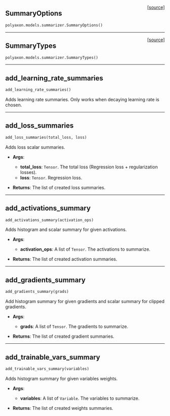 <span style="float:right;">[[source]](https://github.com/polyaxon/polyaxon-docs/blob/master/polyaxon/models/summarizer.py#L14)</span>
## SummaryOptions

```python
polyaxon.models.summarizer.SummaryOptions()
```


----

<span style="float:right;">[[source]](https://github.com/polyaxon/polyaxon-docs/blob/master/polyaxon/models/summarizer.py#L49)</span>
## SummaryTypes

```python
polyaxon.models.summarizer.SummaryTypes()
```


----

## add_learning_rate_summaries


```python
add_learning_rate_summaries()
```


Adds learning rate summaries. Only works when decaying learning rate is chosen.

----

## add_loss_summaries


```python
add_loss_summaries(total_loss, loss)
```


Adds loss scalar summaries.

- __Args__:
	- __total_loss__: `Tensor`. The total loss (Regression loss + regularization losses).
	- __loss__: `Tensor`. Regression loss.

- __Returns__:
	The list of created loss summaries.


----

## add_activations_summary


```python
add_activations_summary(activation_ops)
```


Adds histogram and scalar summary for given activations.

- __Args__:
	- __activation_ops__: A list of `Tensor`. The activations to summarize.

- __Returns__:
	The list of created activation summaries.


----

## add_gradients_summary


```python
add_gradients_summary(grads)
```


Add histogram summary for given gradients and scalar summary for clipped gradients.

- __Args__:
	- __grads__: A list of `Tensor`. The gradients to summarize.

- __Returns__:
	The list of created gradient summaries.



----

## add_trainable_vars_summary


```python
add_trainable_vars_summary(variables)
```


Adds histogram summary for given variables weights.

- __Args__:
	- __variables__: A list of `Variable`. The variables to summarize.

- __Returns__:
	The list of created weights summaries.

